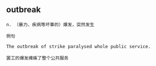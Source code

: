 ## outbreak
```
n. （暴力、疾病等坏事的）爆发，突然发生

例句

The outbreak of strike paralysed whole public service.

罢工的爆发瘫痪了整个公共服务
```